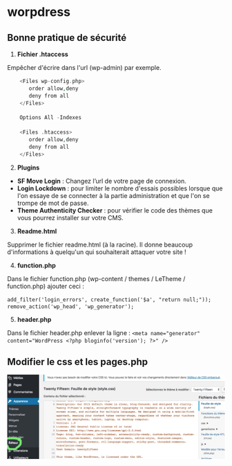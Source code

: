 # worpdress

## Bonne pratique de sécurité

1) __Fichier .htaccess__

Empêcher d'écrire dans l'url (wp-admin) par exemple.

```PHP
    <Files wp-config.php>
       order allow,deny
       deny from all
    </Files>

    Options All -Indexes

    <Files .htaccess>
       order allow,deny 
       deny from all 
    </Files>
```

2) __Plugins__

- **SF Move Login** : Changez l’url de votre page de connexion.
- **Login Lockdown** : pour limiter le nombre d'essais possibles lorsque que l'on essaye de se connecter à la partie administration et que l'on se trompe de mot de passe.
- **Theme Authenticity Checker** : pour vérifier le code des thèmes que vous pourrez installer sur votre CMS.

3) __Readme.html__

Supprimer le fichier readme.html (à la racine). Il donne beaucoup d'informations à quelqu'un qui souhaiterait attaquer votre site !

4) __function.php__

Dans le fichier function.php (wp-content / themes / LeTheme / function.php) ajouter ceci :

    add_filter('login_errors', create_function('$a', "return null;"));
    remove_action('wp_head', 'wp_generator');

5) __header.php__

Dans le fichier header.php enlever la ligne :
`<meta name="generator" content="WordPress <?php bloginfo('version'); ?>" />`

## Modifier le css et les pages.php

![modifier css](images/css.png)